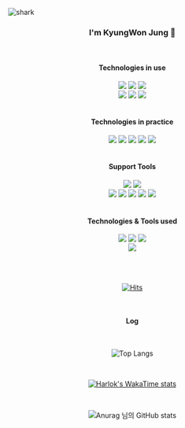 ![shark](https://capsule-render.vercel.app/api?type=shark&color=gradient&height=140)

<div align=center>
	
### I'm KyungWon Jung 👋 

</div><br>

<div align=center>
	<h4>Technologies in use</h4>
</div>
<div align="center">
	<img src="https://img.shields.io/badge/Java-007396?style=flat&logo=OpenJDK&logoColor=white" />
	<img src="https://img.shields.io/badge/Spring-6DB33F?style=flat&logo=Spring&logoColor=white" />
	<img src="https://img.shields.io/badge/JPA (Hibernate)-00485B?style=flat&logo=Hibernate&logoColor=white"><br>
 	<img src="https://img.shields.io/badge/SpringBoot-6DB33F?style=flat&logo=SpringBoot&logoColor=white" />
	<img src="https://img.shields.io/badge/MySQL-4479A1?style=flat&logo=MySQL&logoColor=white" />
	<img src="https://img.shields.io/badge/MariaDB-003545?style=flat&logo=MariaDB&logoColor=white" />
</div>

<br>
<div align=center>
	<h4>Technologies in practice</h4>
</div>
<div align="center">
	<img src="https://img.shields.io/badge/redis-DC382D?style=flat&logo=redis&logoColor=white">
	<img src="https://img.shields.io/badge/amazon%20ec2-FF9900?style=flat&logo=amazon-ec2&logoColor=white">
	<img src="https://img.shields.io/badge/gitlab-FC6D26?style=flat&logo=gitlab&logoColor=white">
	<img src="https://img.shields.io/badge/jenkins-D24939?style=flat&logo=jenkins&logoColor=white">
	<img src="https://img.shields.io/badge/docker-2496ED?style=flat&logo=docker&logoColor=white">
</div>

<br>
<div align=center>
	<h4>Support Tools</h4>
</div>
<div align=center>
	<img src="https://img.shields.io/badge/IntelliJ %20IDEA-2C2255?style=flat&logo=IntelliJ IDEA&logoColor=white" />
	<img src="https://img.shields.io/badge/Tomcat-F8DC75?style=flat&logo=ApacheTomcat&logoColor=white" /><br>
	<img src="https://img.shields.io/badge/git-F05032?style=flat&logo=git&logoColor=white">
	<img src="https://img.shields.io/badge/postman-FF6C37?style=flat&logo=postman&logoColor=white">
	<img src="https://img.shields.io/badge/GitHub-181717?style=flat&logo=GitHub&logoColor=white" />
	<img src="https://img.shields.io/badge/Notion-000000?style=flat&logo=Notion&logoColor=white" />
	<img src="https://img.shields.io/badge/Jira Software-0052CC?style=flat&logo=Jira Software&logoColor=white" />
</div>
<br>
<div align=center>
	<h4>Technologies & Tools used</h4>
</div>
<div align=center>
	<img src="https://img.shields.io/badge/Oracle-F80000?style=flat&logo=Oracle&logoColor=white" />
	<img src="https://img.shields.io/badge/Eclipse Ide-2C2255?style=flat&logo=eclipseide&logoColor=white" />
	<img src="https://img.shields.io/badge/Python-3776AB?style=flat&logo=Python&logoColor=white" /><br>
	<img src="https://img.shields.io/badge/Slack-4A154B?style=flat&logo=Slack&logoColor=white" />
</div>
<div align=center>
<br><br><br>


[![Hits](https://hits.seeyoufarm.com/api/count/incr/badge.svg?url=https%3A%2F%2Fgithub.com%2Fgjbae1212%2Fkw99j10&count_bg=%233D99C8&title_bg=%23BE4C9C&icon=&icon_color=%23E7E7E7&title=hits&edge_flat=false)](https://hits.seeyoufarm.com)

</div>

<br>
<div align=center>
	<h4>Log</h4>
</div>
<div align=center>
	<br>
	
![Top Langs](https://github-readme-stats.vercel.app/api/top-langs/?username=kw99j10&layout=compact&bg_color=31,f7cac9,92a8d1&title_color=fff&text_color=fff)

</div>

<div align=center>
	<br>
	
[![Harlok's WakaTime stats](https://github-readme-stats.vercel.app/api/wakatime?username=kw99j10)](https://github.com/anuraghazra/github-readme-stats)

</div>

<div align=center>
	<br>
	
![Anurag 님의 GitHub stats](https://github-readme-stats.vercel.app/api?username=kw99j10&show_icons=true&theme=radical)

</div>
